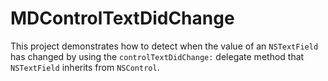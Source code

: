MDControlTextDidChange
=====================

This project demonstrates how to detect when the value of an `NSTextField` has changed by using the `controlTextDidChange:` delegate method that `NSTextField` inherits from `NSControl`.